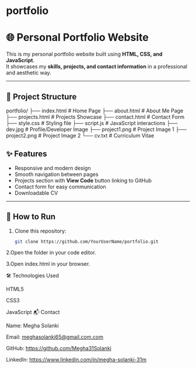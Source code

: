 # portfolio
# 🌐 Personal Portfolio Website

This is my personal portfolio website built using **HTML, CSS, and JavaScript**.  
It showcases my **skills, projects, and contact information** in a professional and aesthetic way.  

---

## 📁 Project Structure

portfolio/
├── index.html # Home Page
├── about.html # About Me Page
├── projects.html # Projects Showcase
├── contact.html # Contact Form
├── style.css # Styling file
├── script.js # JavaScript interactions
├── dev.jpg # Profile/Developer Image
├── project1.png # Project Image 1
├── project2.png # Project Image 2
└── cv.txt # Curriculum Vitae
## ✨ Features
- Responsive and modern design  
- Smooth navigation between pages  
- Projects section with **View Code** button linking to GitHub  
- Contact form for easy communication  
- Downloadable CV  

---

## 🚀 How to Run
1. Clone this repository:  
   ```bash
   git clone https://github.com/YourUserName/portfolio.git
2.Open the folder in your code editor.

3.Open index.html in your browser.

🛠️ Technologies Used

HTML5

CSS3

JavaScript
📬 Contact

Name: Megha Solanki

Email: meghasolanki65@gmail.com.com

GitHub: https://github.com/Megha31Solanki

LinkedIn: https://www.linkedin.com/in/megha-solanki-31m
